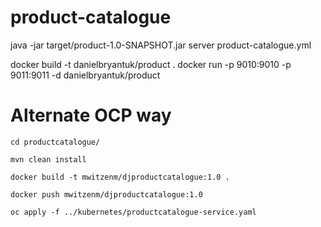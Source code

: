 product-catalogue
=================

java -jar target/product-1.0-SNAPSHOT.jar server product-catalogue.yml

docker build -t danielbryantuk/product .
docker run -p 9010:9010 -p 9011:9011 -d danielbryantuk/product

Alternate OCP way
=================
```
cd productcatalogue/

mvn clean install

docker build -t mwitzenm/djproductcatalogue:1.0 .

docker push mwitzenm/djproductcatalogue:1.0

oc apply -f ../kubernetes/productcatalogue-service.yaml
```
